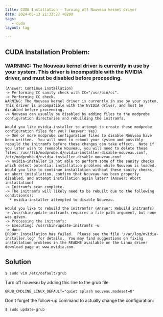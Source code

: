 ```yaml
---
title: CUDA Installation - Turning off Nouveau kernel driver
date: 2024-05-13 21:33:27 +0200
tags:
   - cuda
layout: tag

---
```


## CUDA Installation Problem: 
### WARNING: The Nouveau kernel driver is currently in use by your system.  This driver is incompatible with the NVIDIA driver, and must be disabled before proceeding.

```
(Answer: Continue installation)
-> Performing CC sanity check with CC="/usr/bin/cc".
-> Performing CC check.
WARNING: The Nouveau kernel driver is currently in use by your system.  This driver is incompatible with the NVIDIA driver, and must be disabled before proceeding.
-> Nouveau can usually be disabled by adding files to the modprobe configuration directories and rebuilding the initramfs.

Would you like nvidia-installer to attempt to create these modprobe configuration files for you? (Answer: Yes)
-> One or more modprobe configuration files to disable Nouveau have been written.  You will need to reboot your system and possibly rebuild the initramfs before these changes can take effect.  Note if you later wish to reenable Nouveau, you will need to delete these files: /usr/lib/modprobe.d/nvidia-installer-disable-nouveau.conf, /etc/modprobe.d/nvidia-installer-disable-nouveau.conf
-> nvidia-installer is not able to perform some of the sanity checks which detect potential installation problems while Nouveau is loaded. Would you like to continue installation without these sanity checks, or abort installation, confirm that Nouveau has been properly disabled, and attempt installation again later? (Answer: Abort installation)
-> Initramfs scan complete.
-> The initramfs will likely need to be rebuilt due to the following condition(s):
  * nvidia-installer attempted to disable Nouveau.

Would you like to rebuild the initramfs? (Answer: Rebuild initramfs)
-> /usr/sbin/update-initramfs requires a file path argument, but none was given.
-> Processing the initramfs:
-> Executing: /usr/sbin/update-initramfs -u  
-> done
ERROR: Installation has failed.  Please see the file '/var/log/nvidia-installer.log' for details.  You may find suggestions on fixing installation problems in the README available on the Linux driver download page at www.nvidia.com.

```

## Solution

```
$ sudo vim /etc/default/grub
```
Turn off nouveau by adding this line to the grub file

```
GRUB_CMDLINE_LINUX_DEFAULT="quiet splash nouveau.modeset=0"
```

Don't forget the follow-up command to actually change the configuration:
```
$ sudo update-grub
```